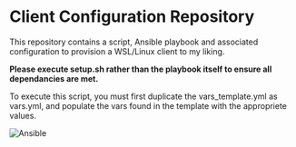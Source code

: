 # Client Configuration Repository
  
This repository contains a script, Ansible playbook and associated configuration to provision a WSL/Linux client to my liking.  

**Please execute setup.sh rather than the playbook itself to ensure all dependancies are met.**
  
To execute this script, you must first duplicate the vars_template.yml as vars.yml, and populate the vars found in the template with the appropriete values.  
  
![Ansible](https://ansible-doc-zh.readthedocs.io/zh/latest/_static/images/logo_invert.png)

